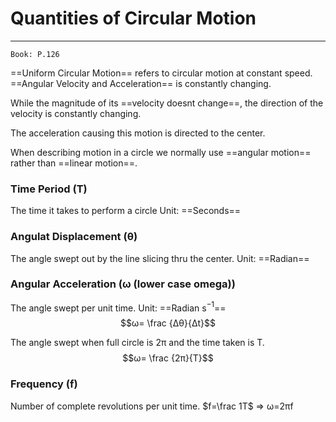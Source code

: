# Quantities of Circular Motion
---
```ad-Resources
Book: P.126
```

==Uniform Circular Motion== refers to circular motion at constant speed.
==Angular Velocity and Acceleration== is constantly changing.

While the magnitude of its ==velocity doesnt change==, the direction of the velocity is constantly changing.

The acceleration causing this motion is directed to the center.

When describing motion in a circle we normally use ==angular motion== rather than ==linear motion==.

### Time Period (T)
The time it takes to perform a circle
Unit: ==Seconds==

### Angulat Displacement (θ)
The angle swept out by the line slicing thru the center.
Unit: ==Radian==

### Angular Acceleration (ω (lower case omega))
The angle swept per unit time.
Unit: ==Radian s$^{-1}$==
$$ω= \frac {Δθ}{Δt}$$

The angle swept when full circle is 2π and the time taken is T.
$$ω= \frac {2π}{T}$$

### Frequency (f)
Number of complete revolutions per unit time.
$f=\frac 1T$
=>
ω=2πf